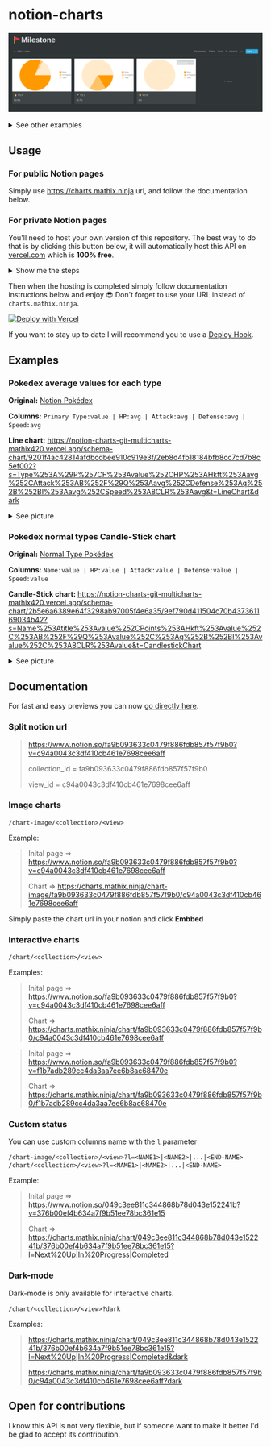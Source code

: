 # notion-charts

![image](docs/example.png)

<details>
  <summary>See other examples</summary>
  
  ### Business Dashboard
  ![Business Dashboard](https://i.redd.it/9i9pkp1wbvp41.png)

  ### Dev Dashboard
  ![Dev Dashboard](docs/example2.png)
  
</details>

## Usage

### For public Notion pages

Simply use https://charts.mathix.ninja url, and follow the documentation below.

### For private Notion pages

You'll need to host your own version of this repository.
The best way to do that is by clicking this button below, it will automatically host this API on [vercel.com](https://vercel.com/) which is **100% free**.

<details>
  <summary>Show me the steps</summary>

  1. Click the blue **Deploy** button on this page
  2. Log in or sign up to continue.
  3. Choose a name for your project, keep in mind that this name will goes in your url `https://YOUR-PROJECT-NAME.vercel.app`
  4. Follow instructions and don't forget to put your notion `TOKEN_V2` before clicking **Continue** [If you don't know how to get it, click here](/docs/notion-token.md)
  5. Click **Continue** one more time, and you're done!

</details>

Then when the hosting is completed simply follow documentation instructions below and enjoy 😎 
Don't forget to use your URL instead of `charts.mathix.ninja`.

[![Deploy with Vercel](https://vercel.com/button)](https://vercel.com/new/git/external?repository-url=https%3A%2F%2Fgithub.com%2Fmathix420%2Fnotion-charts.git&env=TOKEN_V2&envDescription=Notion%20session%20cookie&envLink=https%3A%2F%2Fgithub.com%2Fmathix420%2Fnotion-charts%2Fblob%2Fmaster%2Fdocs%2Fnotion-token.md)

If you want to stay up to date I will recommend you to use a [Deploy Hook](https://vercel.com/docs/v2/more/deploy-hooks).


## Examples

### Pokedex average values for each type

**Original:** [Notion Pokédex](https://www.notion.so/9201f4ac42814afdbcdbee910c919e3f?v=2eb8d4fb18184bfb8cc7cd7b8c5ef002)

**Columns:** `Primary Type:value | HP:avg | Attack:avg | Defense:avg | Speed:avg`

**Line chart:** https://notion-charts-git-multicharts-mathix420.vercel.app/schema-chart/9201f4ac42814afdbcdbee910c919e3f/2eb8d4fb18184bfb8cc7cd7b8c5ef002?s=Type%253A%29P%257CF%253Avalue%252CHP%253AHkft%253Aavg%252CAttack%253AB%252F%29Q%253Aavg%252CDefense%253Aq%252B%252BI%253Aavg%252CSpeed%253A8CLR%253Aavg&t=LineChart&dark

<details>
  <summary>See picture</summary>

  ![Line chart pokemon](https://i.imgur.com/26QAU5m.png)
  
</details>

### Pokedex normal types Candle-Stick chart

**Original:** [Normal Type Pokédex](https://www.notion.so/9201f4ac42814afdbcdbee910c919e3f?v=2eb8d4fb18184bfb8cc7cd7b8c5ef002)

**Columns:** `Name:value | HP:value | Attack:value | Defense:value | Speed:value`

**Candle-Stick chart:** https://notion-charts-git-multicharts-mathix420.vercel.app/schema-chart/2b5e6a6389e64f3298ab97005f4e6a35/9ef790d411504c70b437361169034b42?s=Name%253Atitle%253Avalue%252CPoints%253AHkft%253Avalue%252C%253AB%252F%29Q%253Avalue%252C%253Aq%252B%252BI%253Avalue%252C%253A8CLR%253Avalue&t=CandlestickChart

<details>
  <summary>See picture</summary>

  ![Candle-Stick chart pokemon](https://i.imgur.com/BaNfhQ9.png)
  
</details>

## Documentation

For fast and easy previews you can now [go directly here](https://charts.mathix.ninja).

### Split notion url

> https://www.notion.so/fa9b093633c0479f886fdb857f57f9b0?v=c94a0043c3df410cb461e7698cee6aff
>
> collection_id = fa9b093633c0479f886fdb857f57f9b0
>
> view_id = c94a0043c3df410cb461e7698cee6aff

### Image charts

```
/chart-image/<collection>/<view>
```
Example:

> Inital page => https://www.notion.so/fa9b093633c0479f886fdb857f57f9b0?v=c94a0043c3df410cb461e7698cee6aff
>
> Chart => https://charts.mathix.ninja/chart-image/fa9b093633c0479f886fdb857f57f9b0/c94a0043c3df410cb461e7698cee6aff

Simply paste the chart url in your notion and click **Embbed**

### Interactive charts

```
/chart/<collection>/<view>
```
Examples:

> Inital page => https://www.notion.so/fa9b093633c0479f886fdb857f57f9b0?v=c94a0043c3df410cb461e7698cee6aff
>
> Chart => https://charts.mathix.ninja/chart/fa9b093633c0479f886fdb857f57f9b0/c94a0043c3df410cb461e7698cee6aff


> Inital page => https://www.notion.so/fa9b093633c0479f886fdb857f57f9b0?v=f1b7adb289cc4da3aa7ee6b8ac68470e
>
> Chart => https://charts.mathix.ninja/chart/fa9b093633c0479f886fdb857f57f9b0/f1b7adb289cc4da3aa7ee6b8ac68470e


### Custom status

You can use custom columns name with the `l` parameter

```
/chart-image/<collection>/<view>?l=<NAME1>|<NAME2>|...|<END-NAME>
/chart/<collection>/<view>?l=<NAME1>|<NAME2>|...|<END-NAME>
```

Example:

> Inital page => https://www.notion.so/049c3ee811c344868b78d043e152241b?v=376b00ef4b634a7f9b51ee78bc361e15
>
> Chart => https://charts.mathix.ninja/chart/049c3ee811c344868b78d043e152241b/376b00ef4b634a7f9b51ee78bc361e15?l=Next%20Up|In%20Progress|Completed


### Dark-mode

Dark-mode is only available for interactive charts.

```
/chart/<collection>/<view>?dark
```

Examples:
> https://charts.mathix.ninja/chart/049c3ee811c344868b78d043e152241b/376b00ef4b634a7f9b51ee78bc361e15?l=Next%20Up|In%20Progress|Completed&dark
>
> https://charts.mathix.ninja/chart/fa9b093633c0479f886fdb857f57f9b0/c94a0043c3df410cb461e7698cee6aff?dark


## Open for contributions

I know this API is not very flexible, but if someone want to make it better
I'd be glad to accept its contribution.

